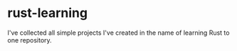 # rust-learning
I've collected all simple projects I've created in the name of learning Rust to one repository.
